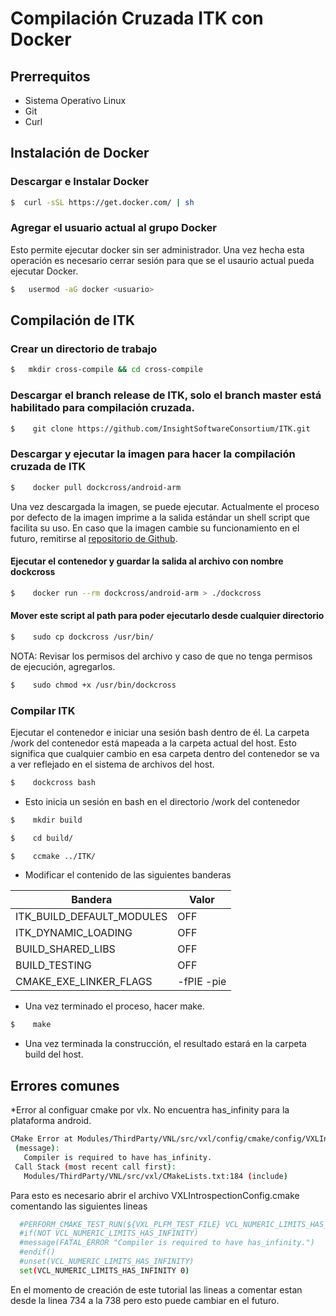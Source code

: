 # Compilación Cruzada ITK con Docker

## Prerrequitos
 * Sistema Operativo Linux
 * Git 
 * Curl

## Instalación de Docker

### Descargar e Instalar Docker 

```sh
$  curl -sSL https://get.docker.com/ | sh
```

### Agregar el usuario actual al grupo Docker

Esto permite ejecutar docker sin ser administrador. Una vez hecha esta operación es necesario cerrar sesión para que se el usaurio actual pueda ejecutar Docker.


```sh
$   usermod -aG docker <usuario>
```
## Compilación de ITK

### Crear un directorio de trabajo

```sh
$   mkdir cross-compile && cd cross-compile
```

### Descargar el branch release de ITK, solo el branch master está habilitado para compilación cruzada.

```sh
$    git clone https://github.com/InsightSoftwareConsortium/ITK.git
```

### Descargar y ejecutar la imagen para hacer la compilación cruzada de ITK

```sh
$    docker pull dockcross/android-arm
```

Una vez descargada la imagen, se puede ejecutar. Actualmente el proceso por defecto de la imagen imprime a la salida estándar un shell script que facilita su uso.
En caso que la imagen cambie su funcionamiento en el futuro, remitirse al [repositorio de Github](https://github.com/dockcross/dockcross).

#### Ejecutar el contenedor y guardar la salida al archivo con nombre dockcross

```sh
$    docker run --rm dockcross/android-arm > ./dockcross
```

#### Mover este script al path para poder ejecutarlo desde cualquier directorio

```sh
$    sudo cp dockcross /usr/bin/
```
NOTA: Revisar los permisos del archivo y caso de que no tenga permisos de ejecución, agregarlos.

```sh
$    sudo chmod +x /usr/bin/dockcross
```

### Compilar ITK

Ejecutar el contenedor e iniciar una sesión bash dentro de él. La carpeta /work del contenedor está mapeada a la carpeta actual del host. Esto significa que cualquier cambio en esa carpeta dentro del contenedor se va a ver reflejado en el sistema de archivos del host.

```sh
$    dockcross bash
```

* Esto inicia un sesión en bash en el directorio /work del contenedor

```sh
$    mkdir build
```


```sh
$    cd build/
```

```sh
$    ccmake ../ITK/
```

* Modificar el contenido de las siguientes banderas

| Bandera                   | Valor      |
|---------------------------|------------|
| ITK_BUILD_DEFAULT_MODULES | OFF        |
| ITK_DYNAMIC_LOADING       | OFF        |
| BUILD_SHARED_LIBS         | OFF        |
| BUILD_TESTING             | OFF        |
| CMAKE_EXE_LINKER_FLAGS    | -fPIE -pie |

* Una vez terminado el proceso, hacer make.

```sh
$    make
```

* Una vez terminada la construcción, el resultado estará en la carpeta build del host.


## Errores comunes

*Error al configuar cmake por vlx. No encuentra has_infinity para la plataforma android.

```sh
CMake Error at Modules/ThirdParty/VNL/src/vxl/config/cmake/config/VXLIntrospectionConfig.cmake:736
 (message):
   Compiler is required to have has_infinity.
 Call Stack (most recent call first):
   Modules/ThirdParty/VNL/src/vxl/CMakeLists.txt:184 (include)
```

Para esto es necesario abrir el archivo VXLIntrospectionConfig.cmake comentando las siguientes lineas

```sh
  #PERFORM_CMAKE_TEST_RUN(${VXL_PLFM_TEST_FILE} VCL_NUMERIC_LIMITS_HAS_INFINITY)
  #if(NOT VCL_NUMERIC_LIMITS_HAS_INFINITY)
  #message(FATAL_ERROR "Compiler is required to have has_infinity.")
  #endif()
  #unset(VCL_NUMERIC_LIMITS_HAS_INFINITY)
  set(VCL_NUMERIC_LIMITS_HAS_INFINITY 0)
```

En el momento de creación de este tutorial las lineas a comentar estan desde la linea 734 a la 738 pero esto puede cambiar en el futuro.

